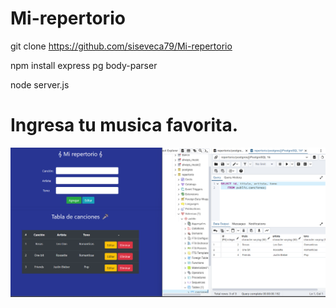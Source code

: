 # Mi-repertorio


git clone https://github.com/siseveca79/Mi-repertorio

npm install express pg body-parser


node server.js

# Ingresa tu musica favorita.

![Captura de pantalla](./resultados.png)
